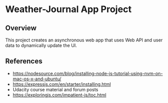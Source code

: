 # Weather-Journal App Project

## Overview
This project creates an asynchronous web app that uses Web API and user data to dynamically update the UI.

## References
* https://nodesource.com/blog/installing-node-js-tutorial-using-nvm-on-mac-os-x-and-ubuntu/
* https://expressjs.com/en/starter/installing.html
* Udacity course material and forum posts
* https://exploringjs.com/impatient-js/toc.html
